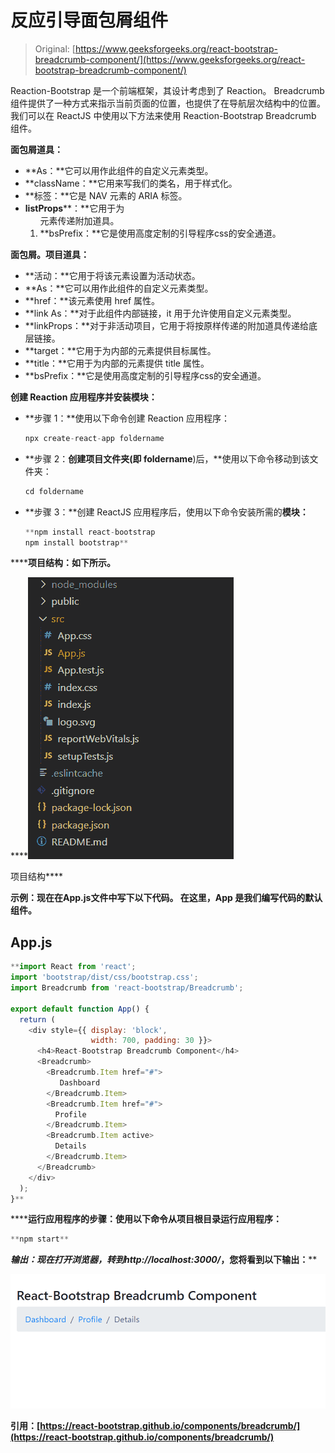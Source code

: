 # 反应引导面包屑组件

> Original: [https://www.geeksforgeeks.org/react-bootstrap-breadcrumb-component/](https://www.geeksforgeeks.org/react-bootstrap-breadcrumb-component/)

Reaction-Bootstrap 是一个前端框架，其设计考虑到了 Reaction。 Breadcrumb 组件提供了一种方式来指示当前页面的位置，也提供了在导航层次结构中的位置。 我们可以在 ReactJS 中使用以下方法来使用 Reaction-Bootstrap Breadcrumb 组件。

**面包屑道具：**

*   **As：**它可以用作此组件的自定义元素类型。
*   **className：**它用来写我们的类名，用于样式化。
*   **标签：**它是 NAV 元素的 ARIA 标签。
*   **listProps****：**它用于为<ol>元素传递附加道具。
*   **bsPrefix：**它是使用高度定制的引导程序css的安全通道。

**面包屑。项目道具：**

*   **活动：**它用于将该元素设置为活动状态。
*   **As：**它可以用作此组件的自定义元素类型。
*   **href：**该元素使用 href 属性。
*   **link As：**对于此组件内部链接，it 用于允许使用自定义元素类型。
*   **linkProps：**对于非活动项目，它用于将按原样传递的附加道具传递给底层链接。
*   **target：**它用于为内部的<a>元素提供目标属性。
*   **title：**它用于为内部的<a>元素提供 title 属性。
*   **bsPrefix：**它是使用高度定制的引导程序css的安全通道。

**创建 Reaction 应用程序并安装模块：**

*   **步骤 1：**使用以下命令创建 Reaction 应用程序：

    ```jsx
    npx create-react-app foldername
    ```

*   **步骤 2：**创建项目文件夹(即 foldername**)后，**使用以下命令移动到该文件夹：

    ```jsx
    cd foldername
    ```

*   **步骤 3：**创建 ReactJS 应用程序后，使用以下命令安装所需的****模块：****

    ```jsx
    **npm install react-bootstrap 
    npm install bootstrap**
    ```

******项目结构：**如下所示。****

****![](img/f04ae0d8b722a9fff0bd9bd138b29c23.png)

项目结构**** 

******示例：**现在在**App.js**文件中写下以下代码。 在这里，App 是我们编写代码的默认组件。****

## ****App.js****

```jsx
**import React from 'react';
import 'bootstrap/dist/css/bootstrap.css';
import Breadcrumb from 'react-bootstrap/Breadcrumb';

export default function App() {
  return (
    <div style={{ display: 'block', 
                  width: 700, padding: 30 }}>
      <h4>React-Bootstrap Breadcrumb Component</h4>
      <Breadcrumb>
        <Breadcrumb.Item href="#">
           Dashboard
        </Breadcrumb.Item>
        <Breadcrumb.Item href="#">
          Profile
        </Breadcrumb.Item>
        <Breadcrumb.Item active>
          Details
        </Breadcrumb.Item>
      </Breadcrumb>
    </div>
  );
}**
```

******运行应用程序的步骤：**使用以下命令从项目根目录运行应用程序：****

```jsx
**npm start**
```

******输出：**现在打开浏览器，转到***http://localhost:3000/***，您将看到以下输出：****

****![](img/3cca12eb5d9b025e0c67d0eb74e411f1.png)****

******引用：**[https://react-bootstrap.github.io/components/breadcrumb/](https://react-bootstrap.github.io/components/breadcrumb/)****